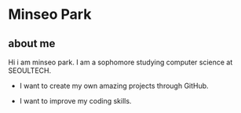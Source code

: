# **Minseo Park**
## about me

Hi i am minseo park. I am a sophomore studying computer science at SEOULTECH.

- I want to create my own amazing projects through GitHub.

- I want to improve my coding skills.








<!--
**minseopark23100269/minseopark23100269** is a ✨ _special_ ✨ repository because its `README.md` (this file) appears on your GitHub profile.

Here are some ideas to get you started:

- 🔭 I’m currently working on ...
- 🌱 I’m currently learning ...
- 👯 I’m looking to collaborate on ...
- 🤔 I’m looking for help with ...
- 💬 Ask me about ...
- 📫 How to reach me: ...
- 😄 Pronouns: ...
- ⚡ Fun fact: ...
-->
